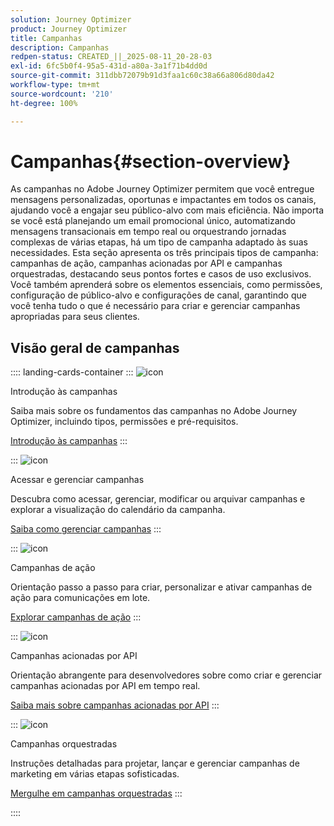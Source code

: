 ```yaml
---
solution: Journey Optimizer
product: Journey Optimizer
title: Campanhas
description: Campanhas
redpen-status: CREATED_||_2025-08-11_20-28-03
exl-id: 6fc5b0f4-95a5-431d-a80a-3a1f71b4dd0d
source-git-commit: 311dbb72079b91d3faa1c60c38a66a806d80da42
workflow-type: tm+mt
source-wordcount: '210'
ht-degree: 100%

---
```


# Campanhas{#section-overview}

As campanhas no Adobe Journey Optimizer permitem que você entregue mensagens personalizadas, oportunas e impactantes em todos os canais, ajudando você a engajar seu público-alvo com mais eficiência. Não importa se você está planejando um email promocional único, automatizando mensagens transacionais em tempo real ou orquestrando jornadas complexas de várias etapas, há um tipo de campanha adaptado às suas necessidades. Esta seção apresenta os três principais tipos de campanha: campanhas de ação, campanhas acionadas por API e campanhas orquestradas, destacando seus pontos fortes e casos de uso exclusivos. Você também aprenderá sobre os elementos essenciais, como permissões, configuração de público-alvo e configurações de canal, garantindo que você tenha tudo o que é necessário para criar e gerenciar campanhas apropriadas para seus clientes.

## Visão geral de campanhas

:::: landing-cards-container
:::
![icon](https://cdn.experienceleague.adobe.com/icons/circle-play.svg)

Introdução às campanhas

Saiba mais sobre os fundamentos das campanhas no Adobe Journey Optimizer, incluindo tipos, permissões e pré-requisitos.

[Introdução às campanhas](../using/campaigns/get-started-with-campaigns.md)
:::

:::
![icon](https://cdn.experienceleague.adobe.com/icons/list-check.svg)

Acessar e gerenciar campanhas

Descubra como acessar, gerenciar, modificar ou arquivar campanhas e explorar a visualização do calendário da campanha.

[Saiba como gerenciar campanhas](../using/campaigns/manage-campaigns.md)
:::

:::
![icon](https://cdn.experienceleague.adobe.com/icons/bullseye.svg)

Campanhas de ação

Orientação passo a passo para criar, personalizar e ativar campanhas de ação para comunicações em lote.

[Explorar campanhas de ação](action-campaigns-landing-page.md)
:::

:::
![icon](https://cdn.experienceleague.adobe.com/icons/code-branch.svg)

Campanhas acionadas por API

Orientação abrangente para desenvolvedores sobre como criar e gerenciar campanhas acionadas por API em tempo real.

[Saiba mais sobre campanhas acionadas por API](api-triggered-campaigns-landing-page.md)
:::

:::
![icon](https://cdn.experienceleague.adobe.com/icons/puzzle-piece.svg)

Campanhas orquestradas

Instruções detalhadas para projetar, lançar e gerenciar campanhas de marketing em várias etapas sofisticadas.

[Mergulhe em campanhas orquestradas](orchestrated-campaigns-landing-page.md)
:::

::::
